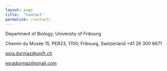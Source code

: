 ```yaml
---
layout: page
title:  "Contact"
permalink: /contact/
---
```


Department of Biology, University of Fribourg

Chemin du Musée 15, PER23, 
1700, Fribourg, Switzerland
 +41 26 300 8871 
 
<esra.durmaz@unifr.ch>

<esradurmaz@gmail.com>
